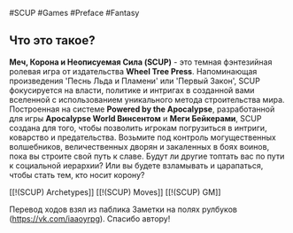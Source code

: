 #SCUP #Games #Preface #Fantasy
## **Что это такое?**

**Меч, Корона и Неописуемая Сила (SCUP)** - это темная фэнтезийная ролевая игра от издательства **Wheel Tree Press**. Напоминающая произведения 'Песнь Льда и Пламени' или 'Первый Закон', SCUP фокусируется на власти, политике и интригах в созданной вами вселенной с использованием уникального метода строительства мира. Построенная на системе **Powered by the Apocalypse**, разработанной для игры **Apocalypse World Винсентом** и **Меги Бейкерами**, SCUP создана для того, чтобы позволить игрокам погрузиться в интриги, коварство и предательства. Возьмите под контроль могущественных волшебников, величественных дворян и закаленных в боях воинов, пока вы строите свой путь к славе. Будут ли другие топтать вас по пути к социальной иерархии? Или вы будете взламывать и царапаться, чтобы стать тем, кто носит корону?

[[!(SCUP) Archetypes]]
[[!(SCUP) Moves]]
[[!(SCUP) GM]]

Перевод ходов взял из паблика Заметки на полях рулбуков (https://vk.com/iaaoyrpg). Спасибо автору!